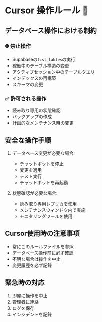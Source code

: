 # Cursor 操作ルール 🚨

## データベース操作における制約

### ⛔️ 禁止操作
- Supabaseの`list_tables`の実行
- 稼働中のテーブル構造の変更
- アクティブセッション中のテーブルクエリ
- インデックスの再構築
- スキーマの変更

### ✅ 許可される操作
- 読み取り専用の状態確認
- バックアップの作成
- 計画的なメンテナンス時の変更

## 安全な操作手順

1. データベース変更が必要な場合:
   - チャットボットを停止
   - 変更を適用
   - テスト実行
   - チャットボットを再起動

2. 状態確認が必要な場合:
   - 読み取り専用レプリカを使用
   - メンテナンスウィンドウ内で実施
   - モニタリングツールを使用

## Cursor使用時の注意事項

- 常にこのルールファイルを参照
- データベース操作前に必ず確認
- 不明な場合は操作を中止
- 変更履歴を必ず記録

## 緊急時の対応

1. 即座に操作を中止
2. 管理者に連絡
3. ログを保存
4. インシデントを記録 